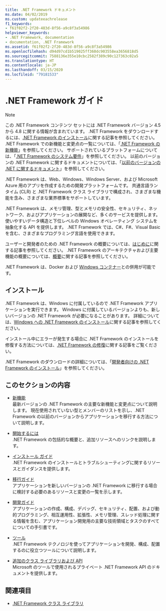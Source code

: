 ```yaml
---
title: .NET Framework ドキュメント
ms.date: 04/02/2019
ms.custom: updateeachrelease
f1_keywords:
- f61f02f2-2f20-483d-8f56-a9c8f3a54986
helpviewer_keywords:
- .NET Framework, documentation
- documentation, .NET Framework
ms.assetid: f61f02f2-2f20-483d-8f56-a9c8f3a54986
ms.openlocfilehash: d94d97cd1b519025ff360dc903558ea3656818d5
ms.sourcegitcommit: 7588136e355e10cbc2582f389c90c127363c02a5
ms.translationtype: HT
ms.contentlocale: ja-JP
ms.lasthandoff: 03/15/2020
ms.locfileid: "79181533"
---
```

# <a name="net-framework-guide"></a>.NET Framework ガイド

> [!NOTE]
> この .NET Framework コンテンツ セットには .NET Framework バージョン 4.5 から 4.8 に関する情報が含まれています。 .NET Framework をダウンロードするには、[.NET Framework のインストール](./install/guide-for-developers.md)に関する記事を参照してください。 .NET Framework での新機能と変更点の一覧については、「[.NET Framework の新機能](./whats-new/index.md)」を参照してください。 サポートされているプラットフォームについては、「[.NET Framework のシステム要件](./get-started/system-requirements.md)」を参照してください。 以前のバージョンの .NET Framework に関するドキュメントについては、「[以前のバージョンの .NET に関するドキュメント](https://docs.microsoft.com/previous-versions/dotnet/)」を参照してください。

.NET Framework は、Web、Windows、Windows Server、および Microsoft Azure 用のアプリを作成するための開発プラットフォームです。 共通言語ランタイム (CLR) と .NET Framework クラス ライブラリで構成され、さまざまな機能を含み、さまざまな業界標準をサポートしています。

.NET Framework は、メモリ管理、型とメモリの安全性、セキュリティ、ネットワーク、およびアプリケーションの展開など、多くのサービスを提供します。 使いやすいデータ構造と下位レベルの Windows オペレーティング システムを抽象化する API を提供します。 .NET Framework では、C#、F#、Visual Basic を含む、さまざまなプログラミング言語を使用できます。

ユーザーと開発者のための .NET Framework の概要については、[はじめに](./get-started/index.md)に関する記事を参照してください。 .NET Framework のアーキテクチャおよび主要機能の概要については、[概要](./get-started/overview.md)に関する記事を参照してください。

.NET Framework は、Docker および [Windows コンテナー](/virtualization/windowscontainers/about/)との併用が可能です。

## <a name="installation"></a>インストール

.NET Framework は、Windows に付属しているので .NET Framework アプリケーションを実行できます。 Windows に付属しているバージョンよりも、新しいバージョンの .NET Framework が必要になることがあります。 詳細については、[Windows への .NET Framework のインストール](./install/index.md)に関する記事を参照してください。

インストール中にエラーが発生する場合に .NET Framework のインストールを修復する方法については、[.NET Framework の修復](./install/repair.md)に関する記事をご覧ください。

.NET Framework のダウンロードの詳細については、「[開発者向けの .NET Framework のインストール](./install/guide-for-developers.md)」を参照してください。

## <a name="in-this-section"></a>このセクションの内容

* [新機能](./whats-new/index.md)  
最新バージョンの .NET Framework の主要な新機能と変更点について説明します。 現在使用されていない型とメンバーのリストを示し、.NET Framework の以前のバージョンからアプリケーションを移行する方法について説明します。

* [開始するには](./get-started/index.md)  
.NET Framework の包括的な概要と、追加リソースへのリンクを説明します。

* [インストール ガイド](./install/index.md)  
.NET Framework のインストールとトラブルシューティングに関するリソースとガイダンスを提供します。

* [移行ガイド](./migration-guide/index.md)  
アプリケーションを新しいバージョンの .NET Framework に移行する場合に検討する必要のあるリソースと変更の一覧を示します。

* [開発ガイド](./development-guide.md)  
アプリケーションの作成、構成、デバッグ、セキュリティ、配置、および動的プログラミング、相互運用性、拡張性、メモリ管理、スレッド処理に関する情報を含む、アプリケーション開発用の主要な技術領域とタスクのすべてについての手引書です。

* [ツール](./tools/index.md)  
.NET Framework テクノロジを使ってアプリケーションを開発、構成、配置するのに役立つツールについて説明します。

* [追加のクラス ライブラリおよび API](./additional-apis/index.md)  
Microsoft のツールで使用されるプライベート .NET Framework API のドキュメントを提供します。

## <a name="see-also"></a>関連項目

* [.NET Framework クラス ライブラリ](/dotnet/api/?view=netframework-4.8)
